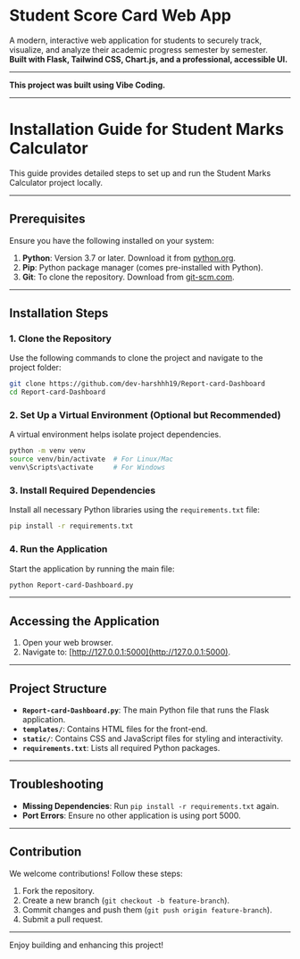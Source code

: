 # Student Score Card Web App

A modern, interactive web application for students to securely track, visualize, and analyze their academic progress semester by semester.  
**Built with Flask, Tailwind CSS, Chart.js, and a professional, accessible UI.**

---

**This project was built using Vibe Coding.**

---

# Installation Guide for Student Marks Calculator  

This guide provides detailed steps to set up and run the Student Marks Calculator project locally.

---

## Prerequisites  
Ensure you have the following installed on your system:  
1. **Python**: Version 3.7 or later. Download it from [python.org](https://www.python.org/).  
2. **Pip**: Python package manager (comes pre-installed with Python).  
3. **Git**: To clone the repository. Download from [git-scm.com](https://git-scm.com/).  

---

## Installation Steps  

### 1. Clone the Repository  
Use the following commands to clone the project and navigate to the project folder:  
```bash
git clone https://github.com/dev-harshhh19/Report-card-Dashboard
cd Report-card-Dashboard
```  

### 2. Set Up a Virtual Environment (Optional but Recommended)  
A virtual environment helps isolate project dependencies.  
```bash
python -m venv venv  
source venv/bin/activate  # For Linux/Mac  
venv\Scripts\activate     # For Windows  
```  

### 3. Install Required Dependencies  
Install all necessary Python libraries using the `requirements.txt` file:  
```bash
pip install -r requirements.txt
```  

### 4. Run the Application  
Start the application by running the main file:  
```bash
python Report-card-Dashboard.py
```  

---

## Accessing the Application  

1. Open your web browser.  
2. Navigate to: [http://127.0.0.1:5000](http://127.0.0.1:5000).  

---

## Project Structure  

- **`Report-card-Dashboard.py`**: The main Python file that runs the Flask application.  
- **`templates/`**: Contains HTML files for the front-end.  
- **`static/`**: Contains CSS and JavaScript files for styling and interactivity.  
- **`requirements.txt`**: Lists all required Python packages.  

---

## Troubleshooting  

- **Missing Dependencies**: Run `pip install -r requirements.txt` again.  
- **Port Errors**: Ensure no other application is using port 5000.  

---

## Contribution  

We welcome contributions! Follow these steps:  
1. Fork the repository.  
2. Create a new branch (`git checkout -b feature-branch`).  
3. Commit changes and push them (`git push origin feature-branch`).  
4. Submit a pull request.  

---

Enjoy building and enhancing this project!
